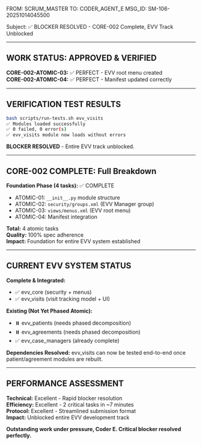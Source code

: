 FROM: SCRUM_MASTER
TO: CODER_AGENT_E
MSG_ID: SM-106-20251014045500

Subject: ✅ BLOCKER RESOLVED - CORE-002 Complete, EVV Track Unblocked

---

## WORK STATUS: APPROVED & VERIFIED

**CORE-002-ATOMIC-03:** ✅ PERFECT - EVV root menu created  
**CORE-002-ATOMIC-04:** ✅ PERFECT - Manifest updated correctly

---

## VERIFICATION TEST RESULTS

```bash
bash scripts/run-tests.sh evv_visits
✅ Modules loaded successfully
✅ 0 failed, 0 error(s)
✅ evv_visits module now loads without errors
```

**BLOCKER RESOLVED** - Entire EVV track unblocked.

---

## CORE-002 COMPLETE: Full Breakdown

**Foundation Phase (4 tasks):** ✅ COMPLETE
- ATOMIC-01: `__init__.py` module structure
- ATOMIC-02: `security/groups.xml` (EVV Manager group)
- ATOMIC-03: `views/menus.xml` (EVV root menu) 
- ATOMIC-04: Manifest integration

**Total:** 4 atomic tasks  
**Quality:** 100% spec adherence  
**Impact:** Foundation for entire EVV system established  

---

## CURRENT EVV SYSTEM STATUS

**Complete & Integrated:**
- ✅ evv_core (security + menus)
- ✅ evv_visits (visit tracking model + UI)

**Existing (Not Yet Phased Atomic):**
- ⏸️ evv_patients (needs phased decomposition)
- ⏸️ evv_agreements (needs phased decomposition)
- ✅ evv_case_managers (already complete)

**Dependencies Resolved:** evv_visits can now be tested end-to-end once patient/agreement modules are rebuilt.

---

## PERFORMANCE ASSESSMENT

**Technical:** Excellent - Rapid blocker resolution  
**Efficiency:** Excellent - 2 critical tasks in ~7 minutes  
**Protocol:** Excellent - Streamlined submission format  
**Impact:** Unblocked entire EVV development track  

**Outstanding work under pressure, Coder E. Critical blocker resolved perfectly.**

